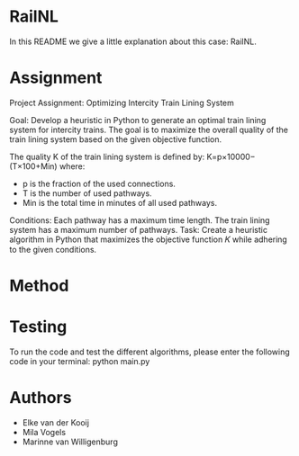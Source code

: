 # RailNL

In this README we give a little explanation about this case: RailNL.

# Assignment
Project Assignment: Optimizing Intercity Train Lining System

Goal: Develop a heuristic in Python to generate an optimal train lining system for intercity trains. The goal is to maximize the overall quality of the train lining system based on the given objective function.

The quality K of the train lining system is defined by:
K=p×10000−(T×100+Min)
where:
- p is the fraction of the used connections.
- T is the number of used pathways.
- Min is the total time in minutes of all used pathways.

Conditions:
Each pathway has a maximum time length.
The train lining system has a maximum number of pathways.
Task: Create a heuristic algorithm in Python that maximizes the objective function 𝐾 while adhering to the given conditions.

# Method

# Testing
To run the code and test the different algorithms, please enter the following code in your terminal:
python main.py

# Authors
- Elke van der Kooij
- Mila Vogels
- Marinne van Willigenburg

